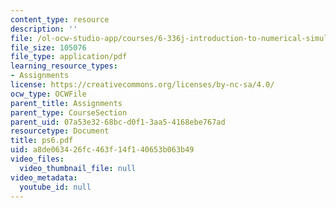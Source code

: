 ```yaml
---
content_type: resource
description: ''
file: /ol-ocw-studio-app/courses/6-336j-introduction-to-numerical-simulation-sma-5211-fall-2003/a8de063426fc463f14f140653b063b49_ps6.pdf
file_size: 105076
file_type: application/pdf
learning_resource_types:
- Assignments
license: https://creativecommons.org/licenses/by-nc-sa/4.0/
ocw_type: OCWFile
parent_title: Assignments
parent_type: CourseSection
parent_uid: 07a53e32-68bc-d0f1-3aa5-4168ebe767ad
resourcetype: Document
title: ps6.pdf
uid: a8de0634-26fc-463f-14f1-40653b063b49
video_files:
  video_thumbnail_file: null
video_metadata:
  youtube_id: null
---
```

